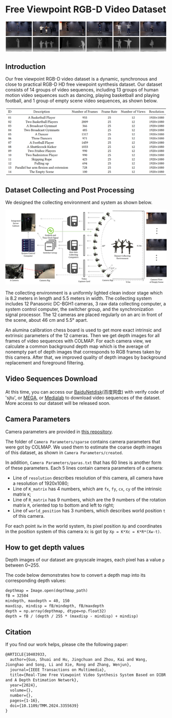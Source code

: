 # Free Viewpoint RGB-D Video Dataset

![](https://github.com/sjtu-medialab/Free-Viewpoint-RGB-D-Video-Dataset/blob/main/examples.png)

## Introduction

Our free viewpoint RGB-D video dataset is a dynamic, synchronous and close to practical RGB-D HD free viewpoint synthesis dataset. Our dataset consists of 14 groups of video sequences, including 13 groups of human motion video sequences such as dancing, playing basketball and playing football, and 1 group of empty scene video sequences, as shown below. 

![](https://github.com/sjtu-medialab/Free-Viewpoint-RGB-D-Video-Dataset/blob/main/detail.png)

## Dataset Collecting and Post Processing

We designed the collecting environment and system as shown below. 

![](https://github.com/sjtu-medialab/Free-Viewpoint-RGB-D-Video-Dataset/blob/main/framework.png)

The collecting environment is a uniformly lighted clean indoor stage which is 8.2 meters in length and 5.5 meters in width. The collecting system includes 12 Panasonic DC-BGH1 cameras, 3 raw data collecting computer, a system control computer, the switcher group, and the synchronization signal processor. The 12 cameras are placed regularly on an arc in front of the scene, about 46 cm and 5.5° apart. 

An alumina calibration chess board is used to get more exact intrinsic and extrinsic parameters of the 12 cameras. Then we get depth images for all frames of video sequences with COLMAP. For each camera view, we calculate a common background depth map which is the average of nonempty part of depth images that corresponds to RGB frames taken by this camera. After that, we improved quality of depth images by background replacement and foreground filtering. 

## Video Sequences Download

At this time, you can access our [BaiduNetdisk](https://pan.baidu.com/s/1R-tQ54zPowTkadevr-GbBQ)(百度网盘) with verify code of 'sjtu', or [MEGA](https://mega.nz/folder/pQlGkJCD#jjwphJzKOvpYKWVEc-tKbA), or [Medialab](https://medialab.sjtu.edu.cn/post/free-viewpoint-rgb-d-video-dataset/) to download video sequences of the dataset. More access to our dataset will be released soon. 

## Camera Parameters

Camera parameters are provided in [this repository](https://github.com/sjtu-medialab/Free-Viewpoint-RGB-D-Video-Dataset.git).

The folder of `Camera Parameters/sparse` contains camera parameters that were got by COLMAP.
We used them to estimate the coarse depth images of this dataset, as shown in `Camera Parameters/created`.

In addition, `Camera Parameters/paras.txt` that has 60 lines is another form of these parameters.
Each 5 lines contain camera parameters of a camera: 
- Line of `resolution` describes resolution of this camera, all camera have a resolution of 1920x1080;
- Line of `K_matrix` has 4 numbers, which are `fx`, `fy`, `cx`, `cy` of the intrinsic matrix `K`;
- Line of `R_matrix` has 9 numbers, which are the 9 numbers of the rotation matrix `R`, oriented top to bottom and left to right;
- Line of `world_position` has 3 numbers, which describes world position `t` of this camera.

For each point `Xw` in the world system, its pixel position `Xp` and coordinates in the position system of this camera `Xc` is got by `Xp = K*Xc = K*R*(Xw-t)`.

## How to get depth values

Depth images of our dataset are grayscale images, each pixel has a value `p` between 0~255.

The code below demonstrates how to convert a depth map into its corresponding depth values:
```
depthmap = Image.open(depthmap_path)
fB = 32504
mindepth, maxdepth = 40, 150
maxdisp, mindisp = fB/mindepth, fB/maxdepth
depth = np.array(depthmap, dtype=np.float32)
depth = fB / (depth / 255 * (maxdisp - mindisp) + mindisp)
```

## Citation

If you find our work helps, please cite the following paper:
```
@ARTICLE{10403933,
  author={Guo, Shuai and Hu, Jingchuan and Zhou, Kai and Wang, Jionghao and Song, Li and Xie, Rong and Zhang, Wenjun},
  journal={IEEE Transactions on Multimedia}, 
  title={Real-Time Free Viewpoint Video Synthesis System Based on DIBR and A Depth Estimation Network}, 
  year={2024},
  volume={},
  number={},
  pages={1-16},
  doi={10.1109/TMM.2024.3355639}
}
```
